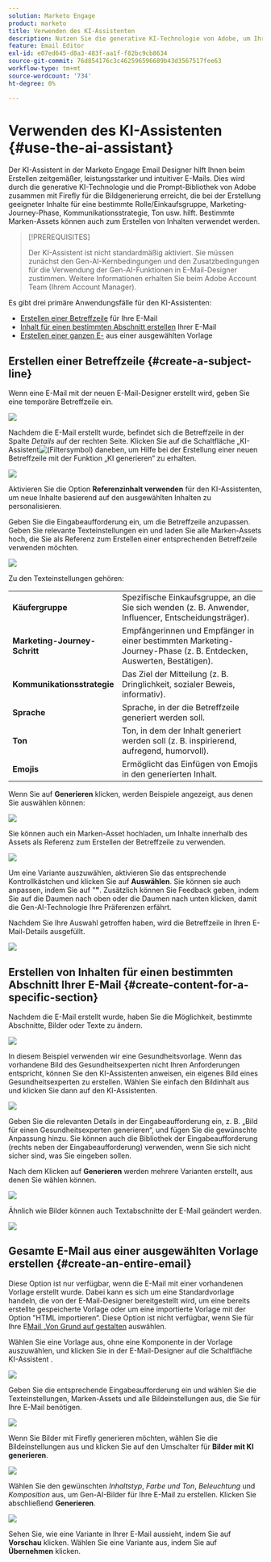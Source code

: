 ```yaml
---
solution: Marketo Engage
product: marketo
title: Verwenden des KI-Assistenten
description: Nutzen Sie die generative KI-Technologie von Adobe, um Ihren E-Mails hilfreichen Text und/oder Bilder hinzuzufügen.
feature: Email Editor
exl-id: e07ed645-d8a3-483f-aa1f-f82bc9cb8634
source-git-commit: 76d854176c3c462596596689b43d3567517fee63
workflow-type: tm+mt
source-wordcount: '734'
ht-degree: 0%

---
```


# Verwenden des KI-Assistenten {#use-the-ai-assistant}

Der KI-Assistent in der Marketo Engage Email Designer hilft Ihnen beim Erstellen zeitgemäßer, leistungsstarker und intuitiver E-Mails. Dies wird durch die generative KI-Technologie und die Prompt-Bibliothek von Adobe zusammen mit Firefly für die Bildgenerierung erreicht, die bei der Erstellung geeigneter Inhalte für eine bestimmte Rolle/Einkaufsgruppe, Marketing-Journey-Phase, Kommunikationsstrategie, Ton usw. hilft. Bestimmte Marken-Assets können auch zum Erstellen von Inhalten verwendet werden.

>[!PREREQUISITES]
>
>Der KI-Assistent ist nicht standardmäßig aktiviert. Sie müssen zunächst den Gen-AI-Kernbedingungen und den Zusatzbedingungen für die Verwendung der Gen-AI-Funktionen in E-Mail-Designer zustimmen. Weitere Informationen erhalten Sie beim Adobe Account Team (Ihrem Account Manager).

Es gibt drei primäre Anwendungsfälle für den KI-Assistenten:

* [Erstellen einer Betreffzeile](#create-a-subject-line) für Ihre E-Mail
* [Inhalt für einen bestimmten Abschnitt erstellen](#create-content-for-a-specific-section) Ihrer E-Mail
* [Erstellen einer ganzen E-](#create-an-entire-email) aus einer ausgewählten Vorlage

## Erstellen einer Betreffzeile {#create-a-subject-line}

Wenn eine E-Mail mit der neuen E-Mail-Designer erstellt wird, geben Sie eine temporäre Betreffzeile ein.

![](assets/use-the-ai-assistant-1.png)

Nachdem die E-Mail erstellt wurde, befindet sich die Betreffzeile in der Spalte _Details_ auf der rechten Seite. Klicken Sie auf die Schaltfläche „KI-Assistent![ ( ](assets/icon-ai-assistant.png)Filtersymbol) daneben, um Hilfe bei der Erstellung einer neuen Betreffzeile mit der Funktion „KI generieren“ zu erhalten.

![](assets/use-the-ai-assistant-2.png)

Aktivieren Sie die Option **Referenzinhalt verwenden** für den KI-Assistenten, um neue Inhalte basierend auf den ausgewählten Inhalten zu personalisieren.

Geben Sie die Eingabeaufforderung ein, um die Betreffzeile anzupassen. Geben Sie relevante Texteinstellungen ein und laden Sie alle Marken-Assets hoch, die Sie als Referenz zum Erstellen einer entsprechenden Betreffzeile verwenden möchten.

![](assets/use-the-ai-assistant-3.png)

Zu den Texteinstellungen gehören:

<table><tbody>
  <tr>
    <td style="width:25%"><b>Käufergruppe</b></td>
    <td>Spezifische Einkaufsgruppe, an die Sie sich wenden (z. B. Anwender, Influencer, Entscheidungsträger).</td>
  </tr>
  <tr>
    <td style="width:25%"><b>Marketing-Journey-Schritt</b></td>
    <td>Empfängerinnen und Empfänger in einer bestimmten Marketing-Journey-Phase (z. B. Entdecken, Auswerten, Bestätigen).</td>
  </tr>
  <tr>
    <td style="width:25%"><b>Kommunikationsstrategie</b></td>
    <td>Das Ziel der Mitteilung (z. B. Dringlichkeit, sozialer Beweis, informativ).</td>
  </tr>
  <tr>
    <td style="width:25%"><b>Sprache</b></td>
    <td>Sprache, in der die Betreffzeile generiert werden soll.</td>
  </tr>
  <tr>
    <td style="width:25%"><b>Ton</b></td>
    <td>Ton, in dem der Inhalt generiert werden soll (z. B. inspirierend, aufregend, humorvoll).</td>
  </tr>
  <tr>
    <td style="width:25%"><b>Emojis</b></td>
    <td>Ermöglicht das Einfügen von Emojis in den generierten Inhalt.</td>
  </tr>
</tbody>
</table>

Wenn Sie auf **Generieren** klicken, werden Beispiele angezeigt, aus denen Sie auswählen können:

![](assets/use-the-ai-assistant-4.png)

Sie können auch ein Marken-Asset hochladen, um Inhalte innerhalb des Assets als Referenz zum Erstellen der Betreffzeile zu verwenden.

![](assets/use-the-ai-assistant-5.png)

Um eine Variante auszuwählen, aktivieren Sie das entsprechende Kontrollkästchen und klicken Sie auf **Auswählen**. Sie können sie auch anpassen, indem Sie auf &quot;**&quot;**. Zusätzlich können Sie Feedback geben, indem Sie auf die Daumen nach oben oder die Daumen nach unten klicken, damit die Gen-AI-Technologie Ihre Präferenzen erfährt.

Nachdem Sie Ihre Auswahl getroffen haben, wird die Betreffzeile in Ihren E-Mail-Details ausgefüllt.

![](assets/use-the-ai-assistant-6.png)

## Erstellen von Inhalten für einen bestimmten Abschnitt Ihrer E-Mail {#create-content-for-a-specific-section}

Nachdem die E-Mail erstellt wurde, haben Sie die Möglichkeit, bestimmte Abschnitte, Bilder oder Texte zu ändern.

![](assets/use-the-ai-assistant-7.png)

In diesem Beispiel verwenden wir eine Gesundheitsvorlage. Wenn das vorhandene Bild des Gesundheitsexperten nicht Ihren Anforderungen entspricht, können Sie den KI-Assistenten anweisen, ein eigenes Bild eines Gesundheitsexperten zu erstellen. Wählen Sie einfach den Bildinhalt aus und klicken Sie dann auf den KI-Assistenten.

![](assets/use-the-ai-assistant-8.png)

Geben Sie die relevanten Details in der Eingabeaufforderung ein, z. B. „Bild für einen Gesundheitsexperten generieren“, und fügen Sie die gewünschte Anpassung hinzu. Sie können auch die Bibliothek der Eingabeaufforderung (rechts neben der Eingabeaufforderung) verwenden, wenn Sie sich nicht sicher sind, was Sie eingeben sollen.

Nach dem Klicken auf **Generieren** werden mehrere Varianten erstellt, aus denen Sie wählen können.

![](assets/use-the-ai-assistant-9.png)

Ähnlich wie Bilder können auch Textabschnitte der E-Mail geändert werden.

![](assets/use-the-ai-assistant-10.png)

## Gesamte E-Mail aus einer ausgewählten Vorlage erstellen {#create-an-entire-email}

Diese Option ist nur verfügbar, wenn die E-Mail mit einer vorhandenen Vorlage erstellt wurde. Dabei kann es sich um eine Standardvorlage handeln, die von der E-Mail-Designer bereitgestellt wird, um eine bereits erstellte gespeicherte Vorlage oder um eine importierte Vorlage mit der Option &quot;HTML importieren“. Diese Option ist nicht verfügbar, wenn Sie für Ihre E[Mail „Von Grund auf gestalten](/help/marketo/product-docs/email-marketing/email-designer/email-authoring.md#design-from-scratch) auswählen.

Wählen Sie eine Vorlage aus, ohne eine Komponente in der Vorlage auszuwählen, und klicken Sie in der E-Mail-Designer auf die Schaltfläche KI-Assistent .

![](assets/use-the-ai-assistant-11.png)

Geben Sie die entsprechende Eingabeaufforderung ein und wählen Sie die Texteinstellungen, Marken-Assets und alle Bildeinstellungen aus, die Sie für Ihre E-Mail benötigen.

![](assets/use-the-ai-assistant-12.png)

Wenn Sie Bilder mit Firefly generieren möchten, wählen Sie die Bildeinstellungen aus und klicken Sie auf den Umschalter für **Bilder mit KI generieren**.

![](assets/use-the-ai-assistant-13.png)

Wählen Sie den gewünschten _Inhaltstyp_, _Farbe und Ton_, _Beleuchtung_ und _Komposition_ aus, um Gen-AI-Bilder für Ihre E-Mail zu erstellen. Klicken Sie abschließend **Generieren**.

![](assets/use-the-ai-assistant-14.png)

Sehen Sie, wie eine Variante in Ihrer E-Mail aussieht, indem Sie auf **Vorschau** klicken. Wählen Sie eine Variante aus, indem Sie auf **Übernehmen** klicken.
